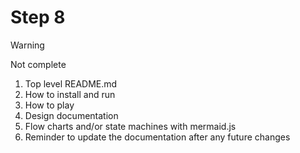 # Step 8

> [!WARNING]
> Not complete

1. Top level README.md
  1. How to install and run
  2. How to play
  3. Design documentation
2. Flow charts and/or state machines with mermaid.js
3. Reminder to update the documentation after any future changes
